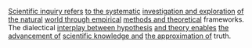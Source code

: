 
[Scientific inquiry refers](2/2/3/2/.Scientific%20Inquiry) [to the systematic](1/1/3/1/1/2/2/2/.Abstract) [investigation and exploration](2/3/1/2/1/2/.Experimentation) [of the natural](3/1/1/1/1/2/1/.Natural%20Materials) [world through empirical](3/3/1/3/1/1/1/.Empirical%20Data) [methods and theoretical](2/3/1/2/1/.Scientific%20Method) frameworks. The dialectical [interplay between hypothesis](3/2/1/1/1/1/.Hypothesis) [and theory enables](2/3/1/3/2/3/.Complexity%20Theories) [the advancement of](1/1/3/2/1/3/3/.Advancement) [scientific knowledge and](3/2/1/1/1/.Investigating) [the approximation of](1/1/3/2/2/2/_Exact-Approximate) truth.

